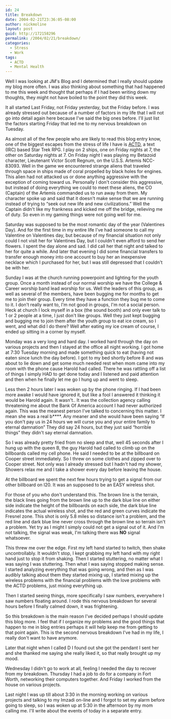 ```yaml
---
id: 24
title: Breakdown
date: 2004-02-21T23:36:05-08:00
author: nickmoline
layout: post
guid: http://172158296
permalink: /2004/02/21/breakdown/
categories:
  - Stress
  - Work
tags:
  - ACTD
  - Mental Health
---
```

Well I was looking at JM's Blog and I determined that I really should update my blog more often. I was also thinking about something that had happened to me this week and thought that perhaps if I had been writing down my thoughts, they might not have boiled to the point they did this week.

It all started Last Friday, not Friday yesterday, but the Friday before. I was already stressed out because of a number of factors in my life that I will not go into detail again here because I've said the big ones before. I'll just list the factors starting Friday that led me to my nervous breakdown on Tuesday.
<!--more-->


As almost all of the few people who are likely to read this blog entry know, one of the biggest escapes from the stress of life I have is [ACTD](http://www.acalltoduty.com/), a text (IRC) based Star Trek RPG. I play on 2 ships, one on Friday nights at 7, the other on Saturday nights at 7. On Friday night I was playing my Betazoid character, Lieutenant Victor Scott Regnum, on the U.S.S. Artemis NCC-83093. Well in the game we encountered strange aliens that traveled through space in ships made of coral propelled by black holes for engines. This alien had not attacked us or done anything aggressive with the exception of coming toward us. Personally I don't consider this aggressive, but instead of doing everything we could to meet these aliens, the CO (Captain) of the Artemis commanded us to run away from them. My character spoke up and said that it doesn't make sense that we are running instead of trying to &#8220;seek out new life and new civilizations.&#8221; Well the Captain didn't like my frankness and kicked me off the bridge, relieving me of duty. So even in my gaming things were not going well for me.

Saturday was supposed to be the most romantic day of the year (Valentines Day). And for the first time in my entire life I've had someone to call my Valentine on Valentines day, but because of my financial situation not only could I not visit her for Valentines Day, but I couldn't even afford to send her flowers. I spent the day alone and sad. I did call her that night and talked to her for quite a while. And later that evening I did some financial transfers to transfer enough money into one account to buy her an inexpensive necklace which I purchased for her, but I was still depressed that I couldn't be with her.

Sunday I was at the church running powerpoint and lighting for the youth group. Once a month instead of our normal worship we have the College & Career worship band lead worship for us. Well the leaders of this group, as well as several of the members, have been bugging me for months to get me to join their group. Every time they have a function they bug me to come to it. I don't really want to, I'm not good in groups, I'm not a social person. Heck at church I lock myself in a box (the sound booth) and only ever talk to 1 or 2 people at a time, I just don't like groups. Well they just kept bugging and bugging me to join them after the youth group to eat ice cream, so I went, and what did I do there? Well after eating my ice cream of course, I ended up sitting in a corner by myself.

Monday was a very long and hard day. I worked hard through the day on various projects and then I stayed at the office all night working. I got home at 7:30 Tuesday morning and made something quick to eat (having not eaten since lunch the day before). I got to my bed shortly before 8 and was about to lie down and get some much needed rest when mom came into my room with the phone cause Harold had called. There he was rattling off a list of things I simply HAD to get done today and I listened and paid attention and then when he finally let me go I hung up and went to sleep.

Less then 2 hours later I was woken up by the phone ringing. If I had been more awake I would have ignored it, but like a fool I answered it thinking it would be Harold again. It wasn't.. It was the collection agency calling threatening me about the Bank Of America account I had never authorized again. This was the meanest person I've talked to concerning this matter. I mean she was a real b\****. Any meaner and she would have been saying &#8220;If you don't pay us in 24 hours we will curse you and your entire family to eternal damnation&#8221; They did say 24 hours, but they just said &#8220;horrible things&#8221; they didn't say eternal damnation.

So I was already pretty fried from no sleep and that, well 45 seconds after I hung up with the queen B, the guy Harold had called to climb up on the billboards called my cell phone. He said I needed to be at the billboard on Cooper street immediately. So I threw on some clothes and zipped over to Cooper street. Not only was I already stressed but I hadn't had my shower, Showers relax me and I take a shower every day before leaving the house.

At the billboard we spent the next few hours trying to get a signal from our other billboard on I20. It was an supposed to be an EASY wireless shot.

For those of you who don't understand this. The brown line is the terrain, the black lines going from the brown line up to the dark blue line on either side indicate the height of the billboards on each side, the dark blue line indicates the actual wireless shot, and the red and green curves indicate the Fresnel zone. This shot is only 5.8 miles so distance isn't a problem, and the red line and dark blue line never cross through the brown line so terrain isn't a problem. Yet try as I might I simply could not get a signal out of it. And I'm not talking, the signal was weak, I'm talking there was **NO** signal whatsoever.

This threw me over the edge. First my left hand started to twitch, then shake uncontrollably. It wouldn't stop, I kept grabbing my left hand with my right hand just to stop it from shaking. Then I started stuttering, no matter what I was saying I was stuttering. Then what I was saying stopped making sense. I started analyzing everything that was going wrong, and then as I was audibly talking about them they started mixing up, I started mixing up the wireless problems with the financial problems with the love problems with the ACTD problems, just mixing everything up.

Then I started seeing things, more specifically I saw numbers, everywhere I saw numbers floating around. I rode this nervous breakdown for several hours before I finally calmed down, it was frightening.

So this breakdown is the main reason I've decided perhaps I should update this blog more. I feel that if I organize my problems and the good things that happen to me in blog entries perhaps it will help keep me from getting to that point again. This is the second nervous breakdown I've had in my life, I really don't want to have anymore.

Later that night when I called D I found out she got the pendant I sent her and she thanked me saying she really liked it, so that really brought up my mood.

Wednesday I didn't go to work at all, feeling I needed the day to recover from my breakdown. Thursday I had a job to do for a company in Fort Worth, networking their computers together. And Friday I worked from the house on various projects.

Last night I was up till about 3:30 in the morning working on various projects and talking to my Imzadi on-line and I forgot to set my alarm before going to sleep, so I was woken up at 5:30 in the afternoon by my mom calling me. I'll write about the events of today in a separate entry.